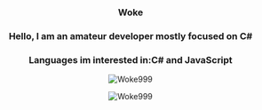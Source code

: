 <h3 align="center">Woke</h3>
<h3 align="center">Hello, I am an amateur developer mostly focused on C#</h3>
<h3 align="center">Languages im interested in:C# and JavaScript</h3>
<p align="center"><img align="center" src="https://github-readme-stats.vercel.app/api/top-langs?username=LocalsGitHub&show_icons=true&theme=dark&locale=en&layout=compact" alt="Woke999" /></p>
<p align="center"> <img src="https://komarev.com/ghpvc/?username=Woke999&label=Profile%20views&color=0e75b6&style=flat" alt="Woke999" /> </p>
